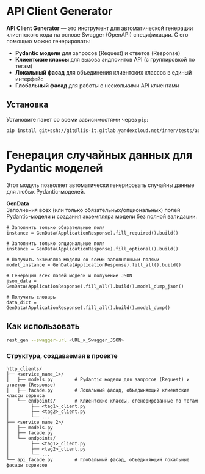 # API Client Generator


**API Client Generator** — это инструмент для автоматической генерации клиентского кода на основе Swagger (OpenAPI) спецификации. С его помощью можно генерировать:

- **Pydantic модели** для запросов (Request) и ответов (Response)
- **Клиентские классы** для вызова эндпоинтов API (с группировкой по тегам)
- **Локальный фасад** для объединения клиентских классов в единый интерфейс
- **Глобальный фасад** для работы с несколькими API клиентами

## Установка

Установите пакет со всеми зависимостями через `pip`:

```bash
pip install git+ssh://git@liis-it.gitlab.yandexcloud.net/inner/tests/api-client-generator.git@update-api-client
```

# Генерация случайных данных для Pydantic моделей

Этот модуль позволяет автоматически генерировать случайны данные для любых Pydantic-моделей.

**GenData**  
  Заполнения всех (или только обязательных/опциональных) полей Pydantic-модели и создания экземпляра модели без полной валидации.
```
# Заполнить только обязательные поля
instance = GenData(ApplicationResponse).fill_required().build()

# Заполнить только опциональные поля
instance = GenData(ApplicationResponse).fill_optional().build()

# Получить экземпляр модели со всеми заполненными полями
model_instance = GenData(ApplicationResponse).fill_all().build()

# Генерация всех полей модели и получение JSON
json_data = GenData(ApplicationResponse).fill_all().build().model_dump_json()

# Получить словарь
data_dict = GenData(ApplicationResponse).fill_all().build().model_dump()
```
## Как использовать
```bash
rest_gen --swagger-url <URL_к_Swagger_JSON>
```
### Структура, создаваемая в проекте
```
http_clients/
├── <service_name_1>/
│   ├── models.py        # Pydantic модели для запросов (Request) и ответов (Response)
│   ├── facade.py        # Локальный фасад, объединяющий клиентские классы сервиса
│   └── endpoints/       # Клиентские классы, сгенерированные по тегам
│        ├── <tag1>_client.py
│        ├── <tag2>_client.py
│        └── ...
├── <service_name_2>/
│   ├── models.py        
│   ├── facade.py        
│   └── endpoints/       
│        ├── <tag1>_client.py
│        ├── <tag2>_client.py
│        └── ...
└── api_facade.py        # Глобальный фасад, объединяющий локальные фасады сервисов
```
